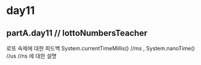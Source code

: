 # day11

## partA.day11 // lottoNumbersTeacher
로또 숙제에 대한 피드백
System.currentTimeMillis() //ms , System.nanoTime() //us //ns 에 대한 설명


